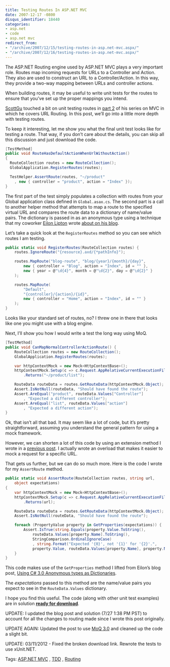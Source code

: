 ```yaml
---
title: Testing Routes In ASP.NET MVC
date: 2007-12-17 -0800
disqus_identifier: 18440
categories:
- asp.net
- code
- asp.net mvc
redirect_from:
- "/archive/2007/12/15/testing-routes-in-asp.net-mvc.aspx/"
- "/archive/2007/12/16/testing-routes-in-asp.net-mvc.aspx/"
---
```


The ASP.NET Routing engine used by ASP.NET MVC plays a very important
role. Routes map incoming requests for URLs to a Controller and Action.
They also are used to construct an URL to a Controller/Action. In this
way, they provide a two-way mapping between URLs and controller actions.

When building routes, it may be useful to write unit tests for the
routes to ensure that you’ve set up the proper mappings you intend.

[ScottGu](http://weblogs.asp.net/scottgu/ "Scott Guthrie") touched a bit
on unit testing routes in [part
2](http://weblogs.asp.net/scottgu/archive/2007/12/03/asp-net-mvc-framework-part-2-url-routing.aspx "URL Routing")
of his series on MVC in which he covers URL Routing. In this post, we’ll
go into a little more depth with testing routes.

To keep it interesting, let me show you what the final unit test looks
like for testing a route. That way, if you don’t care about the details,
you can skip all this discussion and just download the code.

```csharp
[TestMethod]
public void RouteHasDefaultActionWhenUrlWithoutAction()
{
  RouteCollection routes = new RouteCollection();
  GlobalApplication.RegisterRoutes(routes);

  TestHelper.AssertRoute(routes, "~/product"
    , new { controller = "product", action = "Index" });
}
```

The first part of the test simply populates a collection with routes
from your Global application class defined in `Global.asax.cs`. The
second part is a call to another helper method that attempts to map a
route to the specified virtual URL and compares the route data to a
dictionary of name/value pairs. The dictionary is passed in as an
anonymous type using a technique that my coworker [Eilon
Lipton](http://weblogs.asp.net/leftslipper/ "Eilon") wrote [about on his
blog](http://weblogs.asp.net/leftslipper/archive/2007/09/24/using-c-3-0-anonymous-types-as-dictionaries.aspx "Anonymous Types as dictionaries").

Let’s take a quick look at the `RegisterRoutes` method so you can see
which routes I am testing.

```csharp
public static void RegisterRoutes(RouteCollection routes) {
    routes.IgnoreRoute("{resource}.axd/{*pathInfo}");

    routes.MapRoute("blog-route", "blog/{year}/{month}/{day}",
        new { controller = "Blog", action = "Index", id = "" },
        new { year = @"\d{4}", month = @"\d{2}", day = @"\d{2}" }
    );

    routes.MapRoute(
        "Default",
        "{controller}/{action}/{id}",
        new { controller = "Home", action = "Index", id = "" }
    );
}
```

Looks like your standard set of routes, no? I threw one in there that
looks like one you might use with a blog engine.

Next, I’ll show you how I would write a test the long way using MoQ.

```csharp
[TestMethod]
public void CanMapNormalControllerActionRoute() {
    RouteCollection routes = new RouteCollection();
    GlobalApplication.RegisterRoutes(routes);

    var httpContextMock = new Mock<HttpContextBase>();
    httpContextMock.Setup(c => c.Request.AppRelativeCurrentExecutionFilePath)
        .Returns("~/product/list");

    RouteData routeData = routes.GetRouteData(httpContextMock.Object);
    Assert.IsNotNull(routeData, "Should have found the route");
    Assert.AreEqual("product", routeData.Values["Controller"]
        , "Expected a different controller");
    Assert.AreEqual("list", routeData.Values["action"]
        , "Expected a different action");
}
```

Ok, that isn’t all that bad. It may seem like a lot of code, but it’s
pretty straightforward, assuming you understand the general pattern for
using a mock framework.

However, we can shorten a lot of this code by using an extension method
I wrote in a [previous
post](https://haacked.com/archive/2007/11/05/rhino-mocks-extension-methods-mvc-crazy-delicious.aspx "Rhino Mock + Extension Methods + MVC = Crazy Delicious").
I actually wrote an overload that makes it easier to mock a request for
a specific URL.

That gets us further, but we can do so much more. Here is the code I
wrote for my `AssertRoute` method.

```csharp
public static void AssertRoute(RouteCollection routes, string url, 
    object expectations) 
{
    var httpContextMock = new Mock<HttpContextBase>();
    httpContextMock.Setup(c => c.Request.AppRelativeCurrentExecutionFilePath)
        .Returns(url);

    RouteData routeData = routes.GetRouteData(httpContextMock.Object);
    Assert.IsNotNull(routeData, "Should have found the route");

    foreach (PropertyValue property in GetProperties(expectations)) {
        Assert.IsTrue(string.Equals(property.Value.ToString(), 
            routeData.Values[property.Name].ToString(), 
            StringComparison.OrdinalIgnoreCase)
            , string.Format("Expected '{0}', not '{1}' for '{2}'.", 
            property.Value, routeData.Values[property.Name], property.Name));
    }
}
```

This code makes use of the `GetProperties` method I lifted from Eilon’s
blog post, [Using C\# 3.0 Anonymous types as
Dictionaries](http://weblogs.asp.net/leftslipper/archive/2007/09/24/using-c-3-0-anonymous-types-as-dictionaries.aspx "Using Anonymous Types as Dictionaries").

The *expectations* passed to this method are the name/value pairs you
expect to see in the `RouteData.Values` dictionary.

I hope you find this useful. The code (along with other unit test
examples) are in solution [**ready for
download**](http://code.haacked.com/mvc-3/TddDemo.zip "TDD Demo Solution").

UPDATE: I updated the blog post and solution (7/27 1:38 PM PST) to
account for all the changes to routing made since I wrote this post
originally.

UPDATE AGAIN: Updated the post to use [MoQ
3.0](http://code.google.com/p/moq/downloads/list "MoQ 3") and cleaned up
the code a slight bit.

UPDATE: 03/11/2012 - Fixed the broken download link. Rewrote the tests
to use xUnit.NET.

Tags: [ASP.NET
MVC](http://technorati.com/tags/aspnetmvc/ "ASP.NET MVC tag") ,
[TDD](http://technorati.com/tags/TDD/ "TDD tag") ,
[Routing](http://technorati.com/tags/Routing/ "Routing tag")

